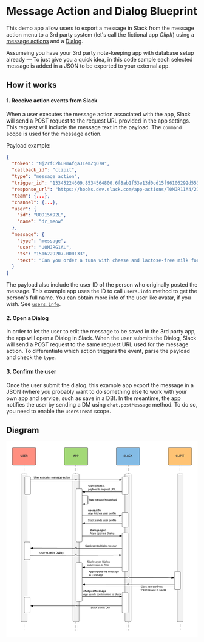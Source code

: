 # Message Action and Dialog Blueprint

This demo app allow users to export a message in Slack from the message action menu to a 3rd party system (let's call the fictional app *ClipIt*) using
a [message actions](https://api.slack.com/actions) and a [Dialog](https://api.slack.com/dialogs).

Assumeing you have your 3rd party note-keeping app with database setup already &mdash; 
To just give you a quick idea, in this code sample each selected message is added in a JSON to be exported to your external app.


## How it works

#### 1. Receive action events from Slack

When a user executes the message action associated with the app, Slack will send a POST request to the request URL provided in the app settings. This request will include the message text in the payload. The `command` scope is used for the message action.

Payload example:
```JSON
{  
  "token": "Nj2rfC2hU8mAfgaJLemZgO7H",
  "callback_id": "clipit",
  "type": "message_action",
  "trigger_id": "13345224609.8534564800.6f8ab1f53e13d0cd15f96106292d5536",
  "response_url": "https://hooks.dev.slack.com/app-actions/T0MJR11A4/21974584944/yk1S9ndf35Q1flupVG5JbpM6",
  "team": {...},
  "channel": {...},
  "user": {  
    "id": "U0D15K92L",
    "name": "dr_meow"
  },
  "message": {
    "type": "message",
    "user": "U0MJRG1AL",
    "ts": "1516229207.000133",
    "text": "Can you order a tuna with cheese and lactose-free milk for me, please?"
  }
}
```

The payload also include the user ID of the person who originally posted the message. This example app uses the ID to call `users.info` method to get the person's full name. You can obtain more info of the user like avatar, if you wish. See [`users.info`](https://api.slack.com/methods/users.info).

#### 2. Open a Dialog

In order to let the user to edit the message to be saved in the 3rd party app, the app will open a Dialog in Slack. When the user submits the Dialog, Slack will send a POST request to the same request URL used for the message action. To differentiate which action triggers the event, parse the payload and check the `type`.

#### 3. Confirm the user

Once the user submit the dialog, this example app export the message in a JSON (where you probably want to do something else to work with your own app and service, such as save in a DB). In the meantime, the app notifies the user by sending a DM using `chat.postMessage` method. To do so, you need to enable the `users:read` scope.

## Diagram

![Dialog](images/actions_and_dialogs.png)
